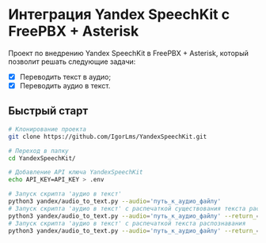 # Интеграция Yandex SpeechKit с FreePBX + Asterisk

Проект по внедрению Yandex SpeechKit в FreePBX + Asterisk, который позволит решать следующие задачи:
- [x] Переводить текст в аудио;
- [x] Переводить аудио в текст.

## Быстрый старт
```bash
# Клонирование проекта
git clone https://github.com/IgorLms/YandexSpeechKit.git

# Переход в папку
cd YandexSpeechKit/

# Добавление API ключа YandexSpeechKit
echo API_KEY=API_KEY > .env

# Запуск скрипта 'аудио в текст'
python3 yandex/audio_to_text.py --audio='путь_к_аудио_файлу'
# Запуск скрипта 'аудио в текст' с распечаткой существования текста распознавания
python3 yandex/audio_to_text.py --audio='путь_к_аудио_файлу' --return_='exist_text'
# Запуск скрипта 'аудио в текст' с распечаткой текста распознавания
python3 yandex/audio_to_text.py --audio='путь_к_аудио_файлу' --return_='text'
```